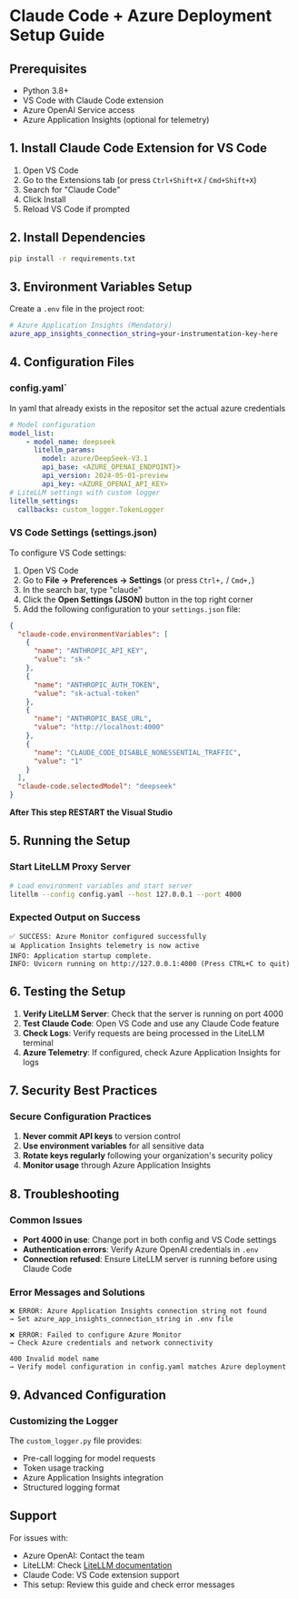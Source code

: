 # Claude Code + Azure Deployment Setup Guide

## Prerequisites

- Python 3.8+
- VS Code with Claude Code extension
- Azure OpenAI Service access
- Azure Application Insights (optional for telemetry)

## 1. Install Claude Code Extension for VS Code

1. Open VS Code
2. Go to the Extensions tab (or press `Ctrl+Shift+X` / `Cmd+Shift+X`)
3. Search for "Claude Code"
4. Click Install
5. Reload VS Code if prompted

## 2. Install Dependencies

```bash
pip install -r requirements.txt
```


## 3. Environment Variables Setup

Create a `.env` file in the project root:

```bash
# Azure Application Insights (Mendatory)
azure_app_insights_connection_string=your-instrumentation-key-here

```

## 4. Configuration Files

### config.yaml`

In yaml that already exists in the repositor set the actual azure credentials

```yaml
# Model configuration
model_list:
    - model_name: deepseek
      litellm_params:
        model: azure/DeepSeek-V3.1
        api_base: <AZURE_OPENAI_ENDPOINT}>
        api_version: 2024-05-01-preview
        api_key: <AZURE_OPENAI_API_KEY>
# LiteLLM settings with custom logger
litellm_settings:
  callbacks: custom_logger.TokenLogger
```

### VS Code Settings (settings.json)

To configure VS Code settings:

1. Open VS Code
2. Go to **File → Preferences → Settings** (or press `Ctrl+,` / `Cmd+,`)
3. In the search bar, type "claude"
4. Click the **Open Settings (JSON)** button in the top right corner
5. Add the following configuration to your `settings.json` file:

```json
{
  "claude-code.environmentVariables": [
    {
      "name": "ANTHROPIC_API_KEY",
      "value": "sk-"
    },
    {
      "name": "ANTHROPIC_AUTH_TOKEN",
      "value": "sk-actual-token"
    },
    {
      "name": "ANTHROPIC_BASE_URL",
      "value": "http://localhost:4000"
    },
    {
      "name": "CLAUDE_CODE_DISABLE_NONESSENTIAL_TRAFFIC",
      "value": "1"
    }
  ],
  "claude-code.selectedModel": "deepseek"
}
```

**After This step RESTART the Visual Studio**

## 5. Running the Setup

### Start LiteLLM Proxy Server

```bash
# Load environment variables and start server
litellm --config config.yaml --host 127.0.0.1 --port 4000
```

### Expected Output on Success

```
✅ SUCCESS: Azure Monitor configured successfully
📊 Application Insights telemetry is now active
INFO: Application startup complete.
INFO: Uvicorn running on http://127.0.0.1:4000 (Press CTRL+C to quit)
```

## 6. Testing the Setup

1. **Verify LiteLLM Server**: Check that the server is running on port 4000
2. **Test Claude Code**: Open VS Code and use any Claude Code feature
3. **Check Logs**: Verify requests are being processed in the LiteLLM terminal
4. **Azure Telemetry**: If configured, check Azure Application Insights for logs

## 7. Security Best Practices

### Secure Configuration Practices

1. **Never commit API keys** to version control
2. **Use environment variables** for all sensitive data
3. **Rotate keys regularly** following your organization's security policy
4. **Monitor usage** through Azure Application Insights

## 8. Troubleshooting

### Common Issues

- **Port 4000 in use**: Change port in both config and VS Code settings
- **Authentication errors**: Verify Azure OpenAI credentials in `.env`
- **Connection refused**: Ensure LiteLLM server is running before using Claude Code

### Error Messages and Solutions

```
❌ ERROR: Azure Application Insights connection string not found
→ Set azure_app_insights_connection_string in .env file

❌ ERROR: Failed to configure Azure Monitor
→ Check Azure credentials and network connectivity

400 Invalid model name
→ Verify model configuration in config.yaml matches Azure deployment
```

## 9. Advanced Configuration

### Customizing the Logger

The `custom_logger.py` file provides:
- Pre-call logging for model requests
- Token usage tracking
- Azure Application Insights integration
- Structured logging format


## Support

For issues with:
- Azure OpenAI: Contact the team
- LiteLLM: Check [LiteLLM documentation](https://docs.litellm.ai/)
- Claude Code: VS Code extension support
- This setup: Review this guide and check error messages

